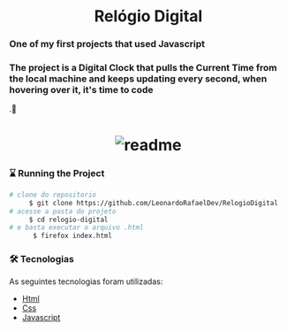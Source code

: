  <h1 align="center">  Relógio Digital </h1>

### One of my first projects that used Javascript

### The project is a Digital Clock that pulls the Current Time from the local machine and keeps updating every second, when hovering over it, it's time to code
.💜

<h1 align="center">
 <img alt="readme" src="https://media.giphy.com/media/iKue6mQNAnio0GLRTy/giphy.gif">
</h1>

### ⌛ Running the Project

```bash
# clone do repositorio
     $ git clone https://github.com/LeonardoRafaelDev/RelogioDigital
# acesse a pasta do projeto
     $ cd relogio-digital
# e basta executar o arquivo .html
      $ firefox index.html
```
### 🛠️ Tecnologias
As seguintes tecnologias foram utilizadas:
- [Html](https://developer.mozilla.org/pt-BR/docs/Web/HTML)
- [Css](https://developer.mozilla.org/pt-BR/docs/Web/CSS)
- [Javascript](https://developer.mozilla.org/pt-BR/docs/Web/JavaScript)

